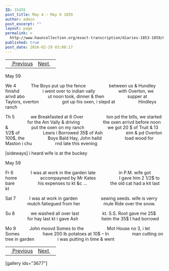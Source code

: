 ```yaml
---
ID: 15455
post_title: May 4 – May 9 1859
author: admin
post_excerpt: ""
layout: page
permalink: >
  http://www.hauncollection.org/exact-transcription/diaries-1853-1859/may-4-may-9-1859/
published: true
post_date: 2016-02-29 03:00:17
---
```

<table style="width: 100%;" align="center">
<tbody>
<tr>
<td><a href="http://www.hauncollection.org/version-2/diaries-1853-1859/april-29-may-3-1859/"><img src="https://lh3.googleusercontent.com/-EFJpxxNiPNw/VqgtWBCZrMI/AAAAAAAAAFU/WfY4lPFWWkg/s800-Ic42/Soeb-Plain-Arrows-8-10px.png" alt="" width="10" height="10" /> Previous</a></td>
<td style="text-align: right;"><a href="http://www.hauncollection.org/version-2/diaries-1853-1859/may-9-may-17-1859/">Next <img src="https://lh3.googleusercontent.com/-67k0cYlpXHw/VqgtWKz1MXI/AAAAAAAAAFU/k9PW_Piyurk/s800-Ic42/Soeb-Plain-Arrows-5-10px.png" alt="" width="10" height="10" /></a></td>
</tr>
</tbody>
</table>
May 59

We 4            The Boys put up the fence
<span style="margin-left: 70px;">between us &amp; Hundley finishd
<span style="margin-left: 70px;">i went over to indian vally
<span style="margin-left: 70px;">with Overton, we arivd abo
<span style="margin-left: 70px;">ut noon took, dinner &amp; then
<span style="margin-left: 70px;">supper at Taylors, overton
<span style="margin-left: 70px;">got up his oxen, i slepd at
<span style="margin-left: 70px;">Hindleys ranch</span></span></span></span></span></span></span>

Th 5             we Breakfasted at 6 Over
<span style="margin-left: 70px;">ton pd the bills, we started
<span style="margin-left: 70px;">for the Am Vally &amp; driving
<span style="margin-left: 70px;">the oxen arrivd before noon &amp;
<span style="margin-left: 70px;">put the oxen on my ranch
<span style="margin-left: 70px;">we got 20 $ of Truit &amp; 13 1/2$ of
<span style="margin-left: 70px;">Lewis i Borrowed 35$ of Ash
<span style="margin-left: 70px;">eim &amp; pd Overton 100$, the
<span style="margin-left: 70px;">Boys Bald Hay, John halld
<span style="margin-left: 70px;">load wood for Maston i chu
<span style="margin-left: 70px;">rnd late this evening</span></span></span></span></span></span></span></span></span></span>

[sideways]
i heard wife is at the buckey

May 59

Fr 6              I was at work in the garden late
<span style="margin-left: 70px;">in P.M. wife got home
<span style="margin-left: 70px;">accompayned by Mr Kates
<span style="margin-left: 70px;">I gave him 2 1/2$ to bare
<span style="margin-left: 70px;">his expenses to kt &amp;c …
<span style="margin-left: 70px;">the old cat had a kit last kt</span></span></span></span></span>

Sat 7           I was at work in garden
<span style="margin-left: 70px;">sewing seeds. wife is verry
<span style="margin-left: 70px;">mutch fatiegued from her
<span style="margin-left: 70px;">mule Ride over the snow.</span></span></span>

Su 8             we washed all over last
<span style="margin-left: 70px;">kt. S.S. Root gave me 25$
<span style="margin-left: 70px;">for hay last kt i gave Ash
<span style="margin-left: 70px;">heim the 35$ I had borrowd</span></span></span>

Mo 9           John moovd Somes to the
<span style="margin-left: 70px;">Mot House no 3, i let Somes
<span style="margin-left: 70px;">have 200 lb potatoes at 10$ – In
<span style="margin-left: 70px;">man cutting on tree in garden
<span style="margin-left: 70px;">i was putting in time &amp; went</span></span></span></span>
<table style="width: 100%;" align="center">
<tbody>
<tr>
<td><a href="http://www.hauncollection.org/version-2/diaries-1853-1859/april-29-may-3-1859/"><img src="https://lh3.googleusercontent.com/-EFJpxxNiPNw/VqgtWBCZrMI/AAAAAAAAAFU/WfY4lPFWWkg/s800-Ic42/Soeb-Plain-Arrows-8-10px.png" alt="" width="10" height="10" /> Previous</a></td>
<td style="text-align: right;"><a href="http://www.hauncollection.org/version-2/diaries-1853-1859/may-9-may-17-1859/">Next <img src="https://lh3.googleusercontent.com/-67k0cYlpXHw/VqgtWKz1MXI/AAAAAAAAAFU/k9PW_Piyurk/s800-Ic42/Soeb-Plain-Arrows-5-10px.png" alt="" width="10" height="10" /></a></td>
</tr>
</tbody>
</table>
[gallery ids="3677"]